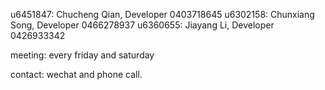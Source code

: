 u6451847: Chucheng Qian,  Developer  0403718645
u6302158: Chunxiang Song, Developer  0466278937
u6360655: Jiayang Li,     Developer  0426933342

meeting: every friday and saturday

contact: wechat and phone call.